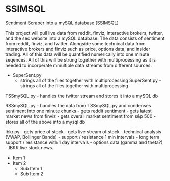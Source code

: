 # SSIMSQL
Sentiment Scraper into a mySQL database (SSIMSQL)

This project will pull live data from reddit, finviz, interactive brokers, 
twitter, and the sec website into a mySQL database. The data consists of
sentiment from reddit, finviz, and twitter. Alongside some technical data 
from interactive brokers and finviz such as price, options data, and insider
trading. All of this data will be quantified numerically into one minute 
seqences. All of this will be strung together with multiprocessing as
it is needed to incorperate mmultiple data streams from different sources.

- SuperSent.py
  - strings all of the files together with multiprocessing
SuperSent.py - strings all of the files together with multiprocessing

TSSmySQL.py - handles the twitter stream and stores it into a mySQL db

RSSmySQL.py - handles the data from TSSmySQL.py and condenses sentiment into
              one minute chunks
            - gets reddit sentiment
            - gets latest market news from finviz
            - gets overall market sentiment from s&p 500
            - stores all of the above into a mysql db
            
Ibkr.py - gets price of stock
        - gets live stream of stock
        - technical analysis (VWAP, Bollinger Bands)
        - support / resistance 1 min intervals
        - long term support / resistance with 1 day intervals
        - options data (gamma and theta?)
        - IBKR live stock news.

- Item 1
- Item 2
  - Sub Item 1
  - Sub Item 2
